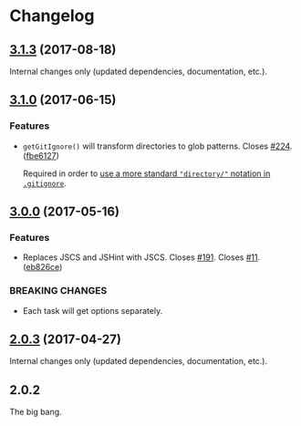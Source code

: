 Changelog
=========

## [3.1.3](https://github.com/ckeditor/ckeditor5-dev/compare/@ckeditor/ckeditor5-dev-lint@3.1.0...@ckeditor/ckeditor5-dev-lint@3.1.3) (2017-08-18)

Internal changes only (updated dependencies, documentation, etc.).

## [3.1.0](https://github.com/ckeditor/ckeditor5-dev/compare/@ckeditor/ckeditor5-dev-lint@3.0.0...@ckeditor/ckeditor5-dev-lint@3.1.0) (2017-06-15)

### Features

* `getGitIgnore()` will transform directories to glob patterns. Closes [#224](https://github.com/ckeditor/ckeditor5-dev/issues/224). ([fbe6127](https://github.com/ckeditor/ckeditor5-dev/commit/fbe6127))

  Required in order to [use a more standard `"directory/"` notation in `.gitignore`](https://github.com/ckeditor/ckeditor5/issues/456).


## [3.0.0](https://github.com/ckeditor/ckeditor5-dev/compare/@ckeditor/ckeditor5-dev-lint@2.0.3...@ckeditor/ckeditor5-dev-lint@3.0.0) (2017-05-16)

### Features

* Replaces JSCS and JSHint with JSCS. Closes [#191](https://github.com/ckeditor/ckeditor5-dev/issues/191). Closes [#11](https://github.com/ckeditor/ckeditor5-dev/issues/11). ([eb826ce](https://github.com/ckeditor/ckeditor5-dev/commit/eb826ce))

### BREAKING CHANGES

* Each task will get options separately.


## [2.0.3](https://github.com/ckeditor/ckeditor5-dev/compare/@ckeditor/ckeditor5-dev-lint@2.0.2...@ckeditor/ckeditor5-dev-lint@2.0.3) (2017-04-27)

Internal changes only (updated dependencies, documentation, etc.).


## 2.0.2

The big bang.
